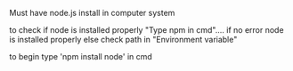 Must have node.js install in computer system

to check if node is installed properly "Type npm in cmd".... if no error node is installed properly else check path in "Environment variable"

to begin type 'npm install node' in cmd
